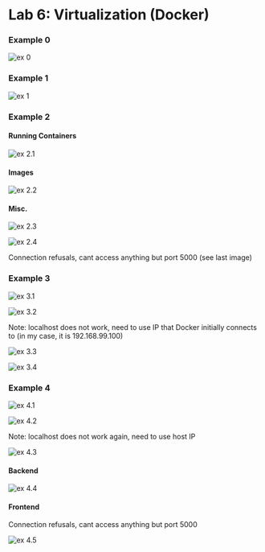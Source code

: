 # Lab 6: Virtualization (Docker)

### Example 0
![ex 0](ex0.PNG)

### Example 1
![ex 1](ex1.PNG)

### Example 2
#### Running Containers
![ex 2.1](ex2_1.PNG)

#### Images
![ex 2.2](ex2_2.PNG)

#### Misc.
![ex 2.3](ex2_3.PNG)

![ex 2.4](ex2_4.PNG)

Connection refusals, cant access anything but port 5000 (see last image)

### Example 3
![ex 3.1](ex3_1.PNG)

![ex 3.2](ex3_2.PNG)

Note: localhost does not work, need to use IP that Docker initially connects to (in my case, it is 192.168.99.100)

![ex 3.3](ex3_3.PNG)

![ex 3.4](ex3_4.PNG)

### Example 4



![ex 4.1](ex4_1.PNG)

![ex 4.2](ex4_2.PNG)

Note: localhost does not work again, need to use host IP

![ex 4.3](ex4_3.PNG)

#### Backend
![ex 4.4](ex4_4.PNG)

#### Frontend

Connection refusals, cant access anything but port 5000

![ex 4.5](ex4_5.PNG)
